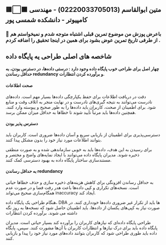 ## 🟥⬜🟩 متین ابوالقاسم (02220033705013) - مهندسی کامپیوتر - دانشکده شمسی پور
### 🔴 باعرض پوزش من موضوع تمرین قبلی اشتباه متوجه شدم و نمیخواستم هم از طرفی تاریخ تمرین عوض بشود برای همین در اینجا تحقیق را اضافه کردم .
## شاخصه‌ های اصلی طراحی یه پایگاه داده

#### چهار اصل برای طراحی خوب پایگاه داده وجود دارد : درستی داده‌ها، در دسترس بودن، به حداقل رساندن redundancy و برآورده کردن انتظارات.
#### صحت اطلاعات

دقت در دریافت اطلاعات برای حفظ یکپارچگی داده‌ها بسیار مهم است. داده‌های نادرست می‌توانند به نتیجه گیری‌های نادرست و در نهایت منجر به اتلاف وقت و منابع شود. برای اطمینان از صحت، کاربران باید داده‌ها را به طور صحیح و پیوسته وارد کنند. همچنین داده‌ها باید مرتباً تأیید شوند تا خطاها به حداقل میزان ممکن برسد.
#### دسترس پذیر بودن

دسترسی‌پذیری برای اطمینان از بازیابی سریع و آسان داده‌ها ضروری است. کاربران باید بتوانند اطلاعات مورد نیاز خود را بدون مشکل پیدا کنند.

برای رسیدن به این هدف، داده‌ها باید به خوبی سازماندهی شده و به صورت منطقی ذخیره شوند. مدیران پایگاه داده می‌توانند با ایجاد نمایه‌های واضح و مختصر و مستندسازی ساختار پایگاه داده به بهبود دسترسی کمک کنند.
#### به حداقل رساندن redundancy

به حداقل رساندن افزونگی برای کاهش هزینه‌های ذخیره سازی و حذف خطاها حیاتی است. نسخه‌های تکراری و کپی داده‌ها باعث هدر رفت فضا و در صورت عدم همگام‌سازی صحیح می‌تواند inaccuracy ایجاد کند.

هنگام طراحی یک پایگاه داده، DBA ها باید از تکرار غیر ضروری داده‌ها خودداری کنند. در صورت نیاز به کپی‌های یکسان از داده‌ها، باید اطمینان حاصل شود که نسخه‌ها به روز نگه داشته می شوند.
برآورده کردن انتظارات

طراحی پایگاه داده‌ای که نیازهای کاربران را برآورده کند بسیار حیاتی است. مدیران پایگاه داده باید برای درک نیازها و انتظارات کاربران با آن‌ها مشورت کنند. سپس، پایگاه داده باید طوری طراحی شود که کاربران بتوانند داده‌های مورد نیاز خود را پیدا و بازیابی کنند.
